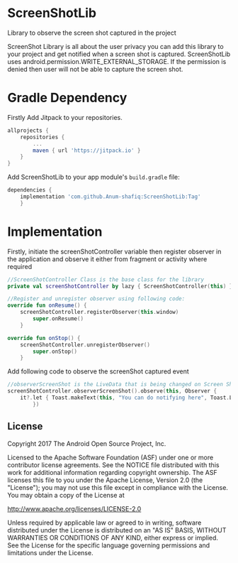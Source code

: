 
# ScreenShotLib

Library to observe the screen shot captured in the project

ScreenShot Library is all about the user privacy you can add this library to your project and get notified when a screen shot is captured. ScreenShotLib uses android.permission.WRITE_EXTERNAL_STORAGE. If the permission is denied then user will not be able to capture the screen shot.

# Gradle Dependency

Firstly Add Jitpack to your repositories.

```gradle
allprojects {
    repositories {
        ...
        maven { url 'https://jitpack.io' }
    }
}
```

Add ScreenShotLib to your app module's `build.gradle` file:

```gradle
dependencies {
	implementation 'com.github.Anum-shafiq:ScreenShotLib:Tag'
	}
```

# Implementation

Firstly, initiate the screenShotController variable then register observer in the application and observe it either from fragment or activity where required

```kotlin
//ScreenShotController Class is the base class for the library
private val screenShotController by lazy { ScreenShotController(this) }

//Register and unregister observer using following code:
override fun onResume() {
	screenShotController.registerObserver(this.window)
        super.onResume()
    }

override fun onStop() {
	screenShotController.unregisterObserver()
        super.onStop()
	}
```
  
  Add following code to observe the screenShot captured event
  
```Kotlin
//observerScreenShot is the LiveData that is being changed on Screen Shot capture
screenShotController.observerScreenShot().observe(this, Observer {
	it?.let { Toast.makeText(this, "You can do notifying here", Toast.LENGTH_LONG).show() }
        })
```

License
-------

Copyright 2017 The Android Open Source Project, Inc.

Licensed to the Apache Software Foundation (ASF) under one or more contributor
license agreements.  See the NOTICE file distributed with this work for
additional information regarding copyright ownership.  The ASF licenses this
file to you under the Apache License, Version 2.0 (the "License"); you may not
use this file except in compliance with the License.  You may obtain a copy of
the License at

  http://www.apache.org/licenses/LICENSE-2.0

Unless required by applicable law or agreed to in writing, software
distributed under the License is distributed on an "AS IS" BASIS, WITHOUT
WARRANTIES OR CONDITIONS OF ANY KIND, either express or implied.  See the
License for the specific language governing permissions and limitations under
the License.
